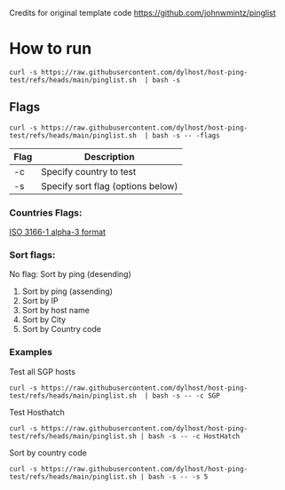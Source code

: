 Credits for original template code https://github.com/johnwmintz/pinglist

# How to run
```
curl -s https://raw.githubusercontent.com/dylhost/host-ping-test/refs/heads/main/pinglist.sh  | bash -s
```

## Flags
```
curl -s https://raw.githubusercontent.com/dylhost/host-ping-test/refs/heads/main/pinglist.sh  | bash -s -- -flags
```
| Flag | Description |
| ---- | ----------- |
| -c | Specify country to test |
| -s | Specify sort flag (options below) |

### Countries Flags:
[ISO 3166-1 alpha-3 format](https://en.wikipedia.org/wiki/ISO_3166-1_alpha-3)

### Sort flags:
No flag: Sort by ping (desending) 
1. Sort by ping (assending)
2. Sort by IP
3. Sort by host name
4. Sort by City
5. Sort by Country code

### Examples
Test all SGP hosts
```
curl -s https://raw.githubusercontent.com/dylhost/host-ping-test/refs/heads/main/pinglist.sh  | bash -s -- -c SGP
```

Test Hosthatch
```
curl -s https://raw.githubusercontent.com/dylhost/host-ping-test/refs/heads/main/pinglist.sh | bash -s -- -c HostHatch
```

Sort by country code
```
curl -s https://raw.githubusercontent.com/dylhost/host-ping-test/refs/heads/main/pinglist.sh | bash -s -- -s 5
```
